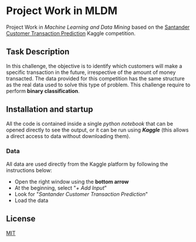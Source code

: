 # Project Work in MLDM

Project Work in _Machine Learning and Data Mining_ based on the [Santander Customer Transaction Prediction](https://www.kaggle.com/competitions/santander-customer-transaction-prediction/overview) Kaggle competition.

## Task Description

In this challenge, the objective is to identify which customers will make a specific transaction in the future, irrespective of the amount of money transacted. The data provided for this competition has the same structure as the real data used to solve this type of problem.
This challenge require to perform **binary classification**.

## Installation and startup

All the code is contained inside a single _python notebook_ that can be opened directly to see the output, or it can be run using **_Kaggle_** (this allows a direct access to data without downloading them).

### Data

All data are used directly from the Kaggle platform by following the instructions below:
  - Open the right window using the **bottom arrow**
  - At the beginning, select "_+ Add Input_"
  -  Look for "_Santander Customer Transaction Prediction_"
  -  Load the data


## License

[MIT](https://choosealicense.com/licenses/mit/)
